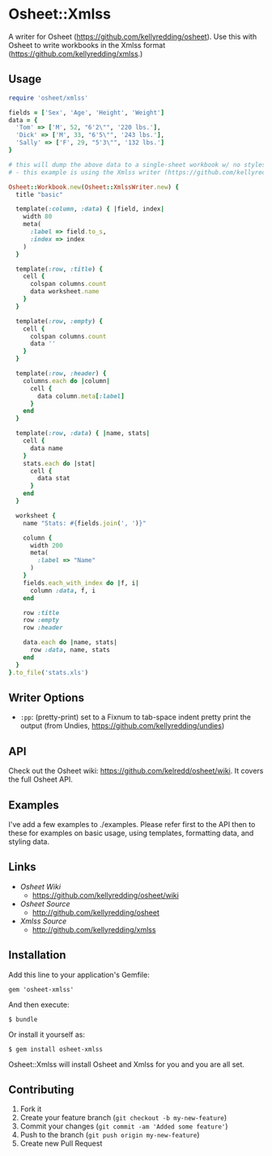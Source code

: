 # Osheet::Xmlss

A writer for Osheet (https://github.com/kellyredding/osheet).  Use this with Osheet to write workbooks in the Xmlss format (https://github.com/kellyredding/xmlss.)

## Usage

```ruby
require 'osheet/xmlss'

fields = ['Sex', 'Age', 'Height', 'Weight']
data = {
  'Tom' => ['M', 52, "6'2\"", '220 lbs.'],
  'Dick' => ['M', 33, "6'5\"", '243 lbs.'],
  'Sally' => ['F', 29, "5'3\"", '132 lbs.']
}

# this will dump the above data to a single-sheet workbook w/ no styles
# - this example is using the Xmlss writer (https://github.com/kellyredding/xmlss)

Osheet::Workbook.new(Osheet::XmlssWriter.new) {
  title "basic"

  template(:column, :data) { |field, index|
    width 80
    meta(
      :label => field.to_s,
      :index => index
    )
  }

  template(:row, :title) {
    cell {
      colspan columns.count
      data worksheet.name
    }
  }

  template(:row, :empty) {
    cell {
      colspan columns.count
      data ''
    }
  }

  template(:row, :header) {
    columns.each do |column|
      cell {
        data column.meta[:label]
      }
    end
  }

  template(:row, :data) { |name, stats|
    cell {
      data name
    }
    stats.each do |stat|
      cell {
        data stat
      }
    end
  }

  worksheet {
    name "Stats: #{fields.join(', ')}"

    column {
      width 200
      meta(
        :label => "Name"
      )
    }
    fields.each_with_index do |f, i|
      column :data, f, i
    end

    row :title
    row :empty
    row :header

    data.each do |name, stats|
      row :data, name, stats
    end
  }
}.to_file('stats.xls')
```

## Writer Options

* `:pp`: (pretty-print) set to a Fixnum to tab-space indent pretty print the output (from Undies, https://github.com/kellyredding/undies)

## API

Check out the Osheet wiki: https://github.com/kelredd/osheet/wiki.  It covers the full Osheet API.

## Examples

I've add a few examples to ./examples.  Please refer first to the API then to these for examples on basic usage, using templates, formatting data, and styling data.

## Links

* *Osheet Wiki*
  - https://github.com/kellyredding/osheet/wiki
* *Osheet Source*
  - http://github.com/kellyredding/osheet
* *Xmlss Source*
  - http://github.com/kellyredding/xmlss

## Installation

Add this line to your application's Gemfile:

    gem 'osheet-xmlss'

And then execute:

    $ bundle

Or install it yourself as:

    $ gem install osheet-xmlss

Osheet::Xmlss will install Osheet and Xmlss for you and you are all set.

## Contributing

1. Fork it
2. Create your feature branch (`git checkout -b my-new-feature`)
3. Commit your changes (`git commit -am 'Added some feature'`)
4. Push to the branch (`git push origin my-new-feature`)
5. Create new Pull Request

